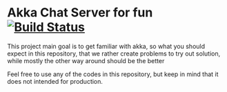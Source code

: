 # Akka Chat Server for fun [![Build Status](https://travis-ci.org/zsedem/chat-server-in-akka.png?branch=master)](https://travis-ci.org/zsedem/chat-server-in-akka)

This project main goal is to get familiar with akka, so what you should expect in this
repository, that we rather create problems to try out solution, while mostly the other
way around should be the better

Feel free to use any of the codes in this repository, but keep in mind that it does not 
intended for production.
